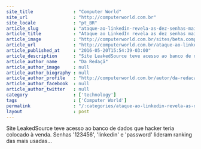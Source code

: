 ```yaml
---
site_title               : "Computer World"
site_url                 : "http://computerworld.com.br"
site_locale              : "pt_BR"
article_slug             : "ataque-ao-linkedin-revela-as-dez-senhas-mais-populares-entre-os-usuarios"
article_title            : "Ataque ao LinkedIn revela as dez senhas mais populares entre os usuários"
article_image            : "http://computerworld.com.br/sites/beta.computerworld.com.br/files/news_articles/linkedin_logo.jpg"
article_url              : "http://computerworld.com.br/ataque-ao-linkedin-revela-dez-senhas-mais-populares-entre-os-usuarios"
article_published_at     : "2016-05-20T15:54:39-03:00"
article_description      : "Site LeakedSource teve acesso ao banco de dados que hacker teria colocado à venda. Senhas '123456', 'linkedin' e 'password' lideram ranking das mais usadas..."
article_author_name      : "Da Redaçã"
article_author_image     : null
article_author_biography : null
article_author_profile   : "http://computerworld.com.br/autor/da-redacao"
article_author_facebook  : null
article_author_twitter   : null
category                 : ['technology']
tags                     : ['Computer World']
permalink                : "/:categories/ataque-ao-linkedin-revela-as-dez-senhas-mais-populares-entre-os-usuarios/"
layout                   : post
---
```


Site LeakedSource teve acesso ao banco de dados que hacker teria colocado à venda. Senhas '123456', 'linkedin' e 'password' lideram ranking das mais usadas...
